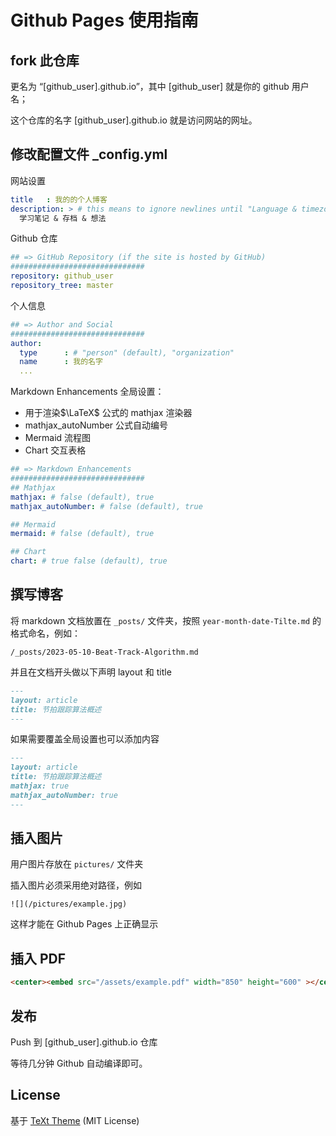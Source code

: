 # Github Pages 使用指南
## fork 此仓库

更名为 “[github_user].github.io”，其中 [github_user] 就是你的 github 用户名；

这个仓库的名字 [github_user].github.io 就是访问网站的网址。

## 修改配置文件 _config.yml

网站设置
```yml
title   : 我的的个人博客
description: > # this means to ignore newlines until "Language & timezone"
  学习笔记 & 存档 & 想法
```
Github 仓库
``` yml
## => GitHub Repository (if the site is hosted by GitHub)
##############################
repository: github_user
repository_tree: master

```

个人信息
```yml
## => Author and Social
##############################
author:
  type      : # "person" (default), "organization"
  name      : 我的名字
  ...

```

Markdown Enhancements 全局设置：
- 用于渲染$\LaTeX$ 公式的 mathjax 渲染器
- mathjax_autoNumber 公式自动编号
- Mermaid 流程图
- Chart 交互表格
```yml
## => Markdown Enhancements
##############################
## Mathjax
mathjax: # false (default), true
mathjax_autoNumber: # false (default), true

## Mermaid
mermaid: # false (default), true

## Chart
chart: # true false (default), true
```

## 撰写博客

将 markdown 文档放置在 `_posts/` 文件夹，按照 `year-month-date-Tilte.md` 的格式命名，例如：

`/_posts/2023-05-10-Beat-Track-Algorithm.md`

并且在文档开头做以下声明 layout 和 title 
```markdown
---
layout: article
title: 节拍跟踪算法概述
---
```
如果需要覆盖全局设置也可以添加内容

```markdown
---
layout: article
title: 节拍跟踪算法概述
mathjax: true
mathjax_autoNumber: true
---
```

## 插入图片

用户图片存放在 `pictures/` 文件夹

插入图片必须采用绝对路径，例如

```
![](/pictures/example.jpg)
```

这样才能在 Github Pages 上正确显示

## 插入 PDF

```markdown
<center><embed src="/assets/example.pdf" width="850" height="600" ></center>
```

## 发布

Push 到 [github_user].github.io 仓库

等待几分钟 Github 自动编译即可。

## License
基于 [TeXt Theme](https://github.com/kitian616/jekyll-TeXt-theme) (MIT License)